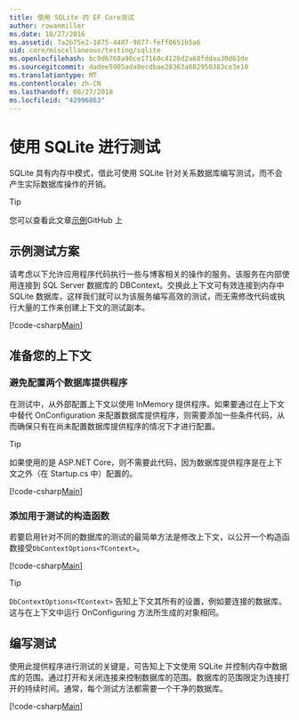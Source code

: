 ```yaml
---
title: 使用 SQLite 的 EF Core测试
author: rowanmiller
ms.date: 10/27/2016
ms.assetid: 7a2b75e2-1875-4487-9877-feff0651b5a6
uid: core/miscellaneous/testing/sqlite
ms.openlocfilehash: bc9d6768a90ce17160c4126d2a68fddaa30d63de
ms.sourcegitcommit: dadee5905ada9ecdbae28363a682950383ce3e10
ms.translationtype: MT
ms.contentlocale: zh-CN
ms.lasthandoff: 08/27/2018
ms.locfileid: "42996863"
---
```

# <a name="testing-with-sqlite"></a>使用 SQLite 进行测试

SQLite 具有内存中模式，借此可使用 SQLite 针对关系数据库编写测试，而不会产生实际数据库操作的开销。

> [!TIP]  
> 您可以查看此文章[示例](https://github.com/aspnet/EntityFramework.Docs/tree/master/samples/core/Miscellaneous/Testing)GitHub 上

## <a name="example-testing-scenario"></a>示例测试方案

请考虑以下允许应用程序代码执行一些与博客相关的操作的服务。该服务在内部使用连接到 SQL Server 数据库的 DBContext。交换此上下文可有效连接到内存中 SQLite 数据库，这样我们就可以为该服务编写高效的测试，而无需修改代码或执行大量的工作来创建上下文的测试副本。

[!code-csharp[Main](../../../../samples/core/Miscellaneous/Testing/BusinessLogic/BlogService.cs)]

## <a name="get-your-context-ready"></a>准备您的上下文

### <a name="avoid-configuring-two-database-providers"></a>避免配置两个数据库提供程序

在测试中，从外部配置上下文以使用 InMemory 提供程序。如果要通过在上下文中替代 OnConfiguration 来配置数据库提供程序，则需要添加一些条件代码，从而确保只有在尚未配置数据库提供程序的情况下才进行配置。

> [!TIP]  
> 如果使用的是 ASP.NET Core，则不需要此代码，因为数据库提供程序是在上下文之外（在 Startup.cs 中）配置的。

[!code-csharp[Main](../../../../samples/core/Miscellaneous/Testing/BusinessLogic/BloggingContext.cs#OnConfiguring)]

### <a name="add-a-constructor-for-testing"></a>添加用于测试的构造函数

若要启用针对不同的数据库的测试的最简单方法是修改上下文，以公开一个构造函数接受`DbContextOptions<TContext>`。

[!code-csharp[Main](../../../../samples/core/Miscellaneous/Testing/BusinessLogic/BloggingContext.cs#Constructors)]

> [!TIP]  
> `DbContextOptions<TContext>` 告知上下文其所有的设置，例如要连接的数据库。这与在上下文中运行 OnConfiguring 方法所生成的对象相同。

## <a name="writing-tests"></a>编写测试

使用此提供程序进行测试的关键是，可告知上下文使用 SQLite 并控制内存中数据库的范围。通过打开和关闭连接来控制数据库的范围。数据库的范围限定为连接打开的持续时间。通常，每个测试方法都需要一个干净的数据库。

[!code-csharp[Main](../../../../samples/core/Miscellaneous/Testing/TestProject/SQLite/BlogServiceTests.cs)]
